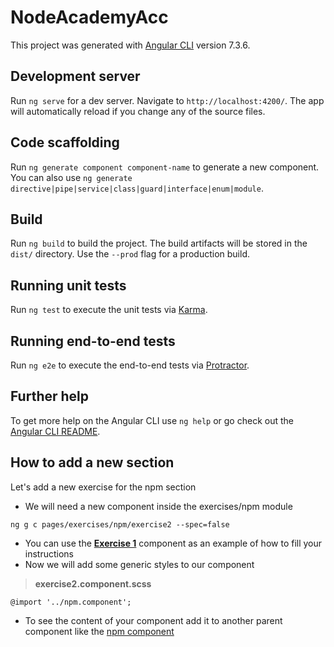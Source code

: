 # NodeAcademyAcc

This project was generated with [Angular CLI](https://github.com/angular/angular-cli) version 7.3.6.

## Development server

Run `ng serve` for a dev server. Navigate to `http://localhost:4200/`. The app will automatically reload if you change any of the source files.

## Code scaffolding

Run `ng generate component component-name` to generate a new component. You can also use `ng generate directive|pipe|service|class|guard|interface|enum|module`.

## Build

Run `ng build` to build the project. The build artifacts will be stored in the `dist/` directory. Use the `--prod` flag for a production build.

## Running unit tests

Run `ng test` to execute the unit tests via [Karma](https://karma-runner.github.io).

## Running end-to-end tests

Run `ng e2e` to execute the end-to-end tests via [Protractor](http://www.protractortest.org/).

## Further help

To get more help on the Angular CLI use `ng help` or go check out the [Angular CLI README](https://github.com/angular/angular-cli/blob/master/README.md).

## How to add a new section

Let's add a new exercise for the npm section

* We will need a new component inside the exercises/npm module

```
ng g c pages/exercises/npm/exercise2 --spec=false
```

* You can use the [**Exercise 1**](https://github.com/JBetoReyes/node-academy-acc/blob/master/src/app/pages/exercises/npm/exercise1/exercise1.component.html#L2) component as an example of how to fill your instructions
* Now we will add some generic styles to our component

> **exercise2.component.scss** 
```
@import '../npm.component';
```

* To see the content of your component add it to another parent component like the [npm component](https://github.com/JBetoReyes/node-academy-acc/blob/master/src/app/pages/exercises/npm/npm.component.html#L19)

